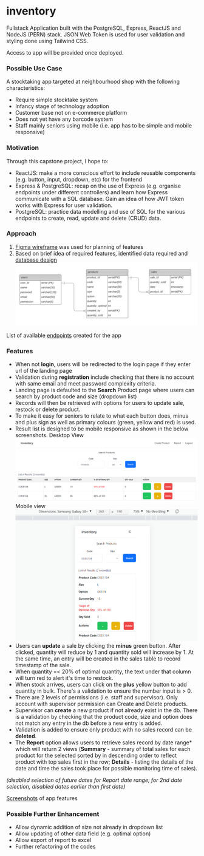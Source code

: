 # inventory

Fullstack Application built with the PostgreSQL, Express, ReactJS and NodeJS (PERN) stack. JSON Web Token is used for user validation and styling done using Tailwind CSS.

Access to app will be provided once deployed.

### Possible Use Case
A stocktaking app targeted at neighbourhood shop with the following characteristics:
- Require simple stocktake system
- Infancy stage of technology adoption
- Customer base not on e-commerce platform
- Does not yet have any barcode system
- Staff mainly seniors using mobile (i.e. app has to be simple and mobile responsive)

### Motivation
Through this capstone project, I hope to:
- ReactJS: make a more conscious effort to include reusable components (e.g. button, input, dropdown, etc) for the frontend
- Express & PostgreSQL: recap on the use of Express (e.g. organise endpoints under different controllers) and learn how Express communicate with a SQL database. Gain an idea of how JWT token works with Express for user validation.
- PostgreSQL: practice data modelling and use of SQL for the various endpoints to create, read, update and delete (CRUD) data.

### Approach
 1. [Figma wireframe](https://www.figma.com/file/DX7BSDh7fJHDqn5G6TrD9m/Project-4?node-id=0%3A1) was used for planning of features
2. Based on brief idea of required features, identified data required and [database design](https://lucid.app/lucidchart/1c399b73-8949-4040-9380-5b4d2769d832/edit?invitationId=inv_3dd559a5-5cb4-400f-abf3-444a8ea19182)
![Data Modelling](project4_datamodelling.png)   

List of available [endpoints](https://docs.google.com/spreadsheets/d/1GX5WLTCAC3pTVwTrhteLhfgTpHg6ivFIWJyvFDzNUAo/edit?usp=sharing) created for the app

### Features
- When not **login**, users will be redirected to the login page if they enter url of the landing page
- Validation during **registration** include checking that there is no account with same email and meet password complexity criteria.
- Landing page is defaulted to the **Search** Product page where users can search by product code and size (dropdown list)
- Records will then be retrieved with options for users to update sale, restock or delete product. 
- To make it easy for seniors to relate to what each button does, minus and plus sign as well as primary colours (green, yellow and red) is used. 
- Result list is designed to be mobile responsive as shown in the below screenshots.
Desktop View ![Result List (desktop view)](project4_screenshot.png) 
Mobile view ![Result List (mobile view)](project4_screenshot_mobile.png)
- Users can **update** a sale by clicking the **minus** green button. After clicked, quantity will reduce by 1 and quantity sold will increase by 1. At the same time, an entry will be created in the sales table to record timestamp of the sale.
- When quantity =< 20% of optimal quantity, the text under that column will turn red to alert it's time to restock. 
- When stock arrives, users can click on the **plus** yellow button to add quantity in bulk. There's a validation to ensure the number input is > 0.
- There are 2 levels of permissions (i.e. staff and supervisor).
Only account with supervisor permission can Create and Delete products. 
- Supervisor can **create** a new product if not already exist in the db. There is a validation by checking that the product code, size and option does not match any entry in the db before a new entry is added.
- Validation is added to ensure only product with no sales record can be **deleted**.
- The **Report** option allows users to retrieve sales record by date range* which will return 2 views (**Summary** - summary of total sales for each product for the selected sorted by in descending order to reflect product with top sales first in the row; **Details** - listing the details of the date and time the sales took place for possible monitoring time of sales). 

*(disabled selection of future dates for Report date range; for 2nd date selection, disabled dates earlier than first date)*

[Screenshots](https://docs.google.com/presentation/d/1uTPHRD0GLC7LUQnHgoRuFr7BBENSuVGEsZUAW13xJcY/edit?usp=sharing) of app features

### Possible Further Enhancement
- Allow dynamic addition of size not already in dropdown list
- Allow updating of other data field (e.g. optimal option)
- Allow export of report to excel
- Further refactoring of the codes
